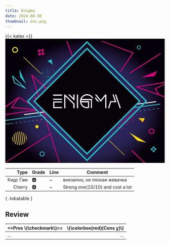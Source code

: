 ```yaml
---
title: Enigma
date: 2024-08-30
thumbnail: eni.png
---
```

{{< katex >}}
![tobacco eni](eni.webp)

|     Type | Grade | Line | Comment                          |
| -------: | ----- | ---- | -------------------------------- |
| Кидс Гам | 🅰️     | ~    | внезапно, не плохая жевачка      |
|   Cherry | 🅰️     | ~    | Strong one(10/10) and cost a lot |
{ .tobatable }

## Review

| ==Pros \\(\checkmark\\)== | \\(\colorbox{red}{Cons $\chi$}\\) |
| :------------------------ | --------------------------------: |
| ...                       |                               ... |
